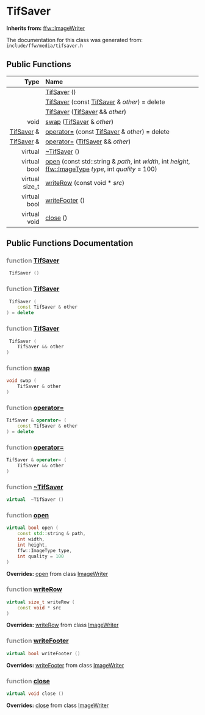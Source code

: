 TifSaver
===================================


**Inherits from:** [ffw::ImageWriter](ffw_ImageWriter.html)

The documentation for this class was generated from: `include/ffw/media/tifsaver.h`



## Public Functions

| Type | Name |
| -------: | :------- |
|   | [TifSaver](#df7ae89b) ()  |
|   | [TifSaver](#d7e13083) (const [TifSaver](ffw_TifSaver.html) & _other_) = delete  |
|   | [TifSaver](#354f7a37) ([TifSaver](ffw_TifSaver.html) && _other_)  |
|  void | [swap](#a0d83503) ([TifSaver](ffw_TifSaver.html) & _other_)  |
|  [TifSaver](ffw_TifSaver.html) & | [operator=](#8e95c802) (const [TifSaver](ffw_TifSaver.html) & _other_) = delete  |
|  [TifSaver](ffw_TifSaver.html) & | [operator=](#05c1b59b) ([TifSaver](ffw_TifSaver.html) && _other_)  |
|  virtual  | [~TifSaver](#5f7ef8c7) ()  |
|  virtual bool | [open](#20711313) (const std::string & _path_, int _width_, int _height_, [ffw::ImageType](ffw.html#fa711f90) _type_, int _quality_ = 100)  |
|  virtual size_t | [writeRow](#ec153889) (const void * _src_)  |
|  virtual bool | [writeFooter](#c3f9e535) ()  |
|  virtual void | [close](#26b2af61) ()  |


## Public Functions Documentation

### <span style="opacity:0.5;">function</span> <a id="df7ae89b" href="#df7ae89b">TifSaver</a>

```cpp
 TifSaver () 
```



### <span style="opacity:0.5;">function</span> <a id="d7e13083" href="#d7e13083">TifSaver</a>

```cpp
 TifSaver (
    const TifSaver & other
) = delete 
```



### <span style="opacity:0.5;">function</span> <a id="354f7a37" href="#354f7a37">TifSaver</a>

```cpp
 TifSaver (
    TifSaver && other
) 
```



### <span style="opacity:0.5;">function</span> <a id="a0d83503" href="#a0d83503">swap</a>

```cpp
void swap (
    TifSaver & other
) 
```



### <span style="opacity:0.5;">function</span> <a id="8e95c802" href="#8e95c802">operator=</a>

```cpp
TifSaver & operator= (
    const TifSaver & other
) = delete 
```



### <span style="opacity:0.5;">function</span> <a id="05c1b59b" href="#05c1b59b">operator=</a>

```cpp
TifSaver & operator= (
    TifSaver && other
) 
```



### <span style="opacity:0.5;">function</span> <a id="5f7ef8c7" href="#5f7ef8c7">~TifSaver</a>

```cpp
virtual  ~TifSaver () 
```



### <span style="opacity:0.5;">function</span> <a id="20711313" href="#20711313">open</a>

```cpp
virtual bool open (
    const std::string & path,
    int width,
    int height,
    ffw::ImageType type,
    int quality = 100
) 
```



**Overrides:** [open](/doc/ffw_ImageWriter.md#c742773b) from class [ImageWriter](/doc/ffw_ImageWriter.md)

### <span style="opacity:0.5;">function</span> <a id="ec153889" href="#ec153889">writeRow</a>

```cpp
virtual size_t writeRow (
    const void * src
) 
```



**Overrides:** [writeRow](/doc/ffw_ImageWriter.md#fb673e42) from class [ImageWriter](/doc/ffw_ImageWriter.md)

### <span style="opacity:0.5;">function</span> <a id="c3f9e535" href="#c3f9e535">writeFooter</a>

```cpp
virtual bool writeFooter () 
```



**Overrides:** [writeFooter](/doc/ffw_ImageWriter.md#5377830a) from class [ImageWriter](/doc/ffw_ImageWriter.md)

### <span style="opacity:0.5;">function</span> <a id="26b2af61" href="#26b2af61">close</a>

```cpp
virtual void close () 
```



**Overrides:** [close](/doc/ffw_ImageWriter.md#03dcc1a2) from class [ImageWriter](/doc/ffw_ImageWriter.md)



